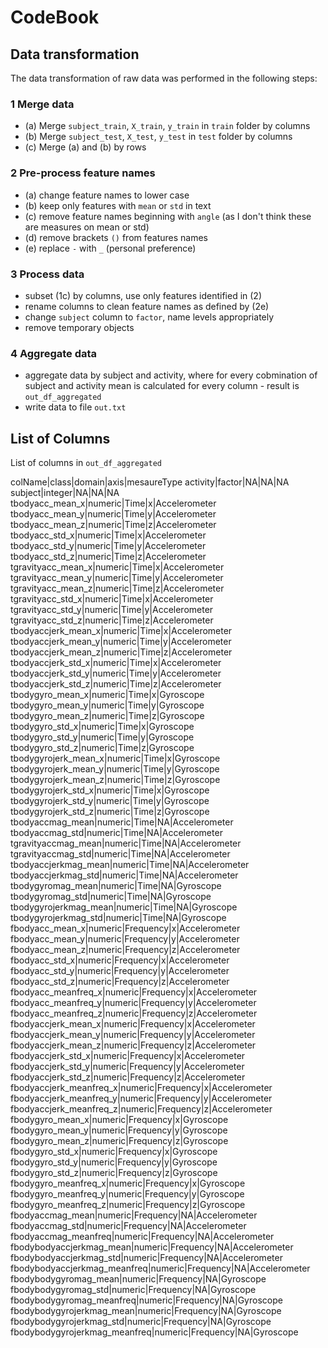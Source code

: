# CodeBook

## Data transformation

The data transformation of raw data was performed in the following steps:

### 1 Merge data

 - (a) Merge `subject_train`, `X_train`, `y_train` in `train` folder by columns
 - (b) Merge `subject_test`, `X_test`, `y_test` in `test` folder by columns 
 - (c) Merge (a) and (b) by rows
 
### 2 Pre-process feature names

 - (a) change feature names to lower case
 - (b) keep only features with `mean` or `std` in text
 - (c) remove feature names beginning with `angle` (as I don't think these are measures on mean or std)
 - (d) remove brackets `()` from features names
 - (e) replace `-` with `_` (personal preference)
 
### 3 Process data

 - subset (1c) by columns, use only features identified in (2)
 - rename columns to clean feature names as defined by (2e)
 - change `subject` column to `factor`, name levels appropriately
 - remove temporary objects
 
### 4 Aggregate data

 - aggregate data by subject and activity, where for every cobmination of
   subject and activity mean is calculated for every column - result is `out_df_aggregated`
 - write data to file `out.txt`
 
## List of Columns
List of columns in `out_df_aggregated`

colName|class|domain|axis|mesaureType
activity|factor|NA|NA|NA
subject|integer|NA|NA|NA
tbodyacc_mean_x|numeric|Time|x|Accelerometer
tbodyacc_mean_y|numeric|Time|y|Accelerometer
tbodyacc_mean_z|numeric|Time|z|Accelerometer
tbodyacc_std_x|numeric|Time|x|Accelerometer
tbodyacc_std_y|numeric|Time|y|Accelerometer
tbodyacc_std_z|numeric|Time|z|Accelerometer
tgravityacc_mean_x|numeric|Time|x|Accelerometer
tgravityacc_mean_y|numeric|Time|y|Accelerometer
tgravityacc_mean_z|numeric|Time|z|Accelerometer
tgravityacc_std_x|numeric|Time|x|Accelerometer
tgravityacc_std_y|numeric|Time|y|Accelerometer
tgravityacc_std_z|numeric|Time|z|Accelerometer
tbodyaccjerk_mean_x|numeric|Time|x|Accelerometer
tbodyaccjerk_mean_y|numeric|Time|y|Accelerometer
tbodyaccjerk_mean_z|numeric|Time|z|Accelerometer
tbodyaccjerk_std_x|numeric|Time|x|Accelerometer
tbodyaccjerk_std_y|numeric|Time|y|Accelerometer
tbodyaccjerk_std_z|numeric|Time|z|Accelerometer
tbodygyro_mean_x|numeric|Time|x|Gyroscope
tbodygyro_mean_y|numeric|Time|y|Gyroscope
tbodygyro_mean_z|numeric|Time|z|Gyroscope
tbodygyro_std_x|numeric|Time|x|Gyroscope
tbodygyro_std_y|numeric|Time|y|Gyroscope
tbodygyro_std_z|numeric|Time|z|Gyroscope
tbodygyrojerk_mean_x|numeric|Time|x|Gyroscope
tbodygyrojerk_mean_y|numeric|Time|y|Gyroscope
tbodygyrojerk_mean_z|numeric|Time|z|Gyroscope
tbodygyrojerk_std_x|numeric|Time|x|Gyroscope
tbodygyrojerk_std_y|numeric|Time|y|Gyroscope
tbodygyrojerk_std_z|numeric|Time|z|Gyroscope
tbodyaccmag_mean|numeric|Time|NA|Accelerometer
tbodyaccmag_std|numeric|Time|NA|Accelerometer
tgravityaccmag_mean|numeric|Time|NA|Accelerometer
tgravityaccmag_std|numeric|Time|NA|Accelerometer
tbodyaccjerkmag_mean|numeric|Time|NA|Accelerometer
tbodyaccjerkmag_std|numeric|Time|NA|Accelerometer
tbodygyromag_mean|numeric|Time|NA|Gyroscope
tbodygyromag_std|numeric|Time|NA|Gyroscope
tbodygyrojerkmag_mean|numeric|Time|NA|Gyroscope
tbodygyrojerkmag_std|numeric|Time|NA|Gyroscope
fbodyacc_mean_x|numeric|Frequency|x|Accelerometer
fbodyacc_mean_y|numeric|Frequency|y|Accelerometer
fbodyacc_mean_z|numeric|Frequency|z|Accelerometer
fbodyacc_std_x|numeric|Frequency|x|Accelerometer
fbodyacc_std_y|numeric|Frequency|y|Accelerometer
fbodyacc_std_z|numeric|Frequency|z|Accelerometer
fbodyacc_meanfreq_x|numeric|Frequency|x|Accelerometer
fbodyacc_meanfreq_y|numeric|Frequency|y|Accelerometer
fbodyacc_meanfreq_z|numeric|Frequency|z|Accelerometer
fbodyaccjerk_mean_x|numeric|Frequency|x|Accelerometer
fbodyaccjerk_mean_y|numeric|Frequency|y|Accelerometer
fbodyaccjerk_mean_z|numeric|Frequency|z|Accelerometer
fbodyaccjerk_std_x|numeric|Frequency|x|Accelerometer
fbodyaccjerk_std_y|numeric|Frequency|y|Accelerometer
fbodyaccjerk_std_z|numeric|Frequency|z|Accelerometer
fbodyaccjerk_meanfreq_x|numeric|Frequency|x|Accelerometer
fbodyaccjerk_meanfreq_y|numeric|Frequency|y|Accelerometer
fbodyaccjerk_meanfreq_z|numeric|Frequency|z|Accelerometer
fbodygyro_mean_x|numeric|Frequency|x|Gyroscope
fbodygyro_mean_y|numeric|Frequency|y|Gyroscope
fbodygyro_mean_z|numeric|Frequency|z|Gyroscope
fbodygyro_std_x|numeric|Frequency|x|Gyroscope
fbodygyro_std_y|numeric|Frequency|y|Gyroscope
fbodygyro_std_z|numeric|Frequency|z|Gyroscope
fbodygyro_meanfreq_x|numeric|Frequency|x|Gyroscope
fbodygyro_meanfreq_y|numeric|Frequency|y|Gyroscope
fbodygyro_meanfreq_z|numeric|Frequency|z|Gyroscope
fbodyaccmag_mean|numeric|Frequency|NA|Accelerometer
fbodyaccmag_std|numeric|Frequency|NA|Accelerometer
fbodyaccmag_meanfreq|numeric|Frequency|NA|Accelerometer
fbodybodyaccjerkmag_mean|numeric|Frequency|NA|Accelerometer
fbodybodyaccjerkmag_std|numeric|Frequency|NA|Accelerometer
fbodybodyaccjerkmag_meanfreq|numeric|Frequency|NA|Accelerometer
fbodybodygyromag_mean|numeric|Frequency|NA|Gyroscope
fbodybodygyromag_std|numeric|Frequency|NA|Gyroscope
fbodybodygyromag_meanfreq|numeric|Frequency|NA|Gyroscope
fbodybodygyrojerkmag_mean|numeric|Frequency|NA|Gyroscope
fbodybodygyrojerkmag_std|numeric|Frequency|NA|Gyroscope
fbodybodygyrojerkmag_meanfreq|numeric|Frequency|NA|Gyroscope

